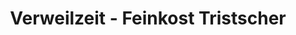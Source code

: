---
title: "Verweilzeit - Feinkost Tristscher"
url: /ramsau-am-dachstein/verweilzeit-feinkost-tristscher/
shop: Lebensmittel
---